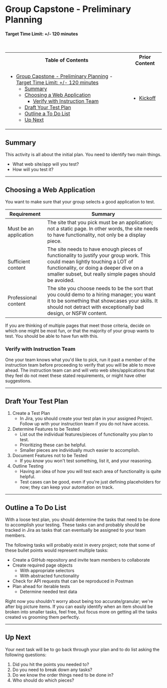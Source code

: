 # Group Capstone - Preliminary Planning

#### Target Time Limit: +/- 120 minutes

<br />

<table>
<tr>
<th> Table of Contents </th>
<th> Prior Content </th>
<tr>
<td markdown="1">

- [Group Capstone - Preliminary Planning](#group-capstone---preliminary-planning) -
  [Target Time Limit: +/- 120 minutes](#target-time-limit---120-minutes)
  - [Summary](#summary)
  - [Choosing a Web Application](#choosing-a-web-application)
    - [Verify with Instruction Team](#verify-with-instruction-team)
  - [Draft Your Test Plan](#draft-your-test-plan)
  - [Outline a To Do List](#outline-a-to-do-list)
  - [Up Next](#up-next)

</td>
<td markdown="1">

- <a href="./project2.01.html">Kickoff</a>

</td>
</tr>
</table>

## Summary

This activity is all about the initial plan. You need to identify two main
things.

- What web site/app will you test?
- How will you test it?

---

## Choosing a Web Application

You want to make sure that your group selects a good application to test.

| Requirement            | Summary                                                                                                                                                                                                                           |
| ---------------------- | --------------------------------------------------------------------------------------------------------------------------------------------------------------------------------------------------------------------------------- |
| Must be an application | The site that you pick must be an application; not a static page. In other words, the site needs to have functionality, not only be a display piece.                                                                              |
| Sufficient content     | The site needs to have enough pieces of functionality to justify your group work. This could mean lightly touching a LOT of functionality, or doing a deeper dive on a smaller subset, but really simple pages should be avoided. |
| Professional content   | The site you choose needs to be the sort that you could demo to a hiring manager; you want it to be something that showcases your skills. It should not detract with exceptionally bad design, or NSFW content.                   |

If you are thinking of multiple pages that meet those criteria, decide on which
one might be most fun, or that the majority of your group wants to test. You
should be able to have fun with this.

### Verify with Instruction Team

One your team knows what you'd like to pick, run it past a member of the
instruction team before proceeding to verify that you will be able to move
ahead. The instruction team can and will veto web sites/applications that they
feel do not meet these stated requirements, or might have other suggestions.

---

## Draft Your Test Plan

1. Create a Test Plan
   - In Jira, you should create your test plan in your assigned Project. Follow
     up with your instruction team if you do not have access.
1. Determine Features to be Tested
   - List out the individual features/pieces of functionality you plan to test.
   - Prioritizing these can be helpful.
   - Smaller pieces are individually much easier to accomplish.
1. Document Features not to be Tested
   - If you _know_ you won't test something, list it, and your reasoning.
1. Outline Testing
   - Having an idea of how you will test each area of functionality is quite
     helpful.
   - Test cases can be good, even if you're just defining placeholders for now;
     they can keep your automation on track.

---

## Outline a To Do List

With a loose test plan, you should determine the tasks that need to be done to
accomplish your testing. These tasks can and probably should be tracked in Jira
as tasks that can eventually be assigned to your team members.

The following tasks will probably exist in every project; note that some of
these bullet points would represent multiple tasks:

- Create a GitHub repository and invite team members to collaborate
- Create required page objects
  - With appropriate selectors
  - With abstracted functionality
- Check for API requests that can be reproduced in Postman
- Plan ahead for iterable tests
  - Determine needed test data

Right now you shouldn't worry about being too accurate/granular; we're after big
picture items. If you can easily identify when an item should be broken into
smaller tasks, feel free, but focus more on getting all the tasks created vs
grooming them perfectly.

---

## Up Next

Your next task will be to go back through your plan and to do list asking the
following questions:

1. Did you hit the points you needed to?
1. Do you need to break down any tasks?
1. Do we know the order things need to be done in?
1. Who should do which pieces?
